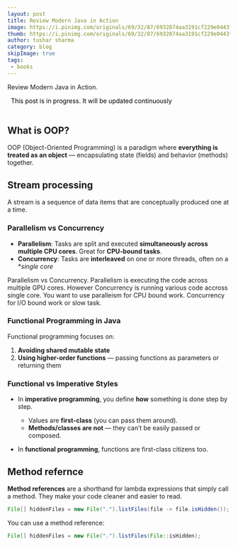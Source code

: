 ```yaml
---
layout: post
title: Review Modern Java in Action
image: https://i.pinimg.com/originals/69/32/87/6932874aa3191cf229e0443f85de8850.jpg
thumb: https://i.pinimg.com/originals/69/32/87/6932874aa3191cf229e0443f85de8850.jpg
author: tushar sharma
category: blog
skipImage: true
tags:
 - books
---
```


Review Modern Java in Action.<!-- truncate_here -->

<link rel="stylesheet" href="{{ root_url }}/css/books.css" />

<!-- disclaimer -->
<div style="margin: 0 auto" class="cl disclaimer">
  <i class="icon-star"></i>
    <span style="color:black"> &nbsp;&nbsp;This post is in progress. It will be updated continuously</span>
</div>
<br>


## What is OOP?

OOP (Object-Oriented Programming) is a paradigm where **everything is treated as an object** — encapsulating state (fields) and behavior (methods) together.

## Stream processing

A stream is a sequence of data items that are conceptually produced one at a time. 

### Parallelism vs Concurrency

- **Parallelism**: Tasks are split and executed **simultaneously across multiple CPU cores**. Great for **CPU-bound tasks**.
- **Concurrency**: Tasks are **interleaved** on one or more threads, often on a **single core*

Parallelism vs Concurrency. Parallelism is executing the code across multiple GPU cores. However Concurrency is running various code accross single core.  You want to use paralleism for CPU bound work. Concurrency for I/O bound work or slow task.

### Functional Programming in Java

Functional programming focuses on:
1. **Avoiding shared mutable state**
2. **Using higher-order functions** — passing functions as parameters or returning them

### Functional vs Imperative Styles

- In **imperative programming**, you define **how** something is done step by step.
  - Values are **first-class** (you can pass them around).
  - **Methods/classes are not** — they can’t be easily passed or composed.

- In **functional programming**, functions are first-class citizens too.


## Method refernce

**Method references** are a shorthand for lambda expressions that simply call a method. They make your code cleaner and easier to read.


```java
File[] hiddenFiles = new File(".").listFiles(file -> file.isHidden());
```

You can use a method reference:


```java
File[] hiddenFiles = new File(".").listFiles(File::isHidden);
```

